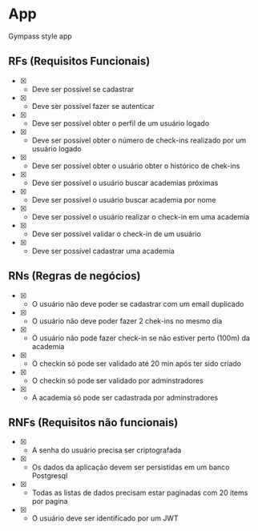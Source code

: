 # App

Gympass style app

## RFs (Requisitos Funcionais)

 - [x] - Deve ser possível se cadastrar
 - [x] - Deve ser possível fazer se autenticar
 -[x] - Deve ser possível obter o perfil de um usuário logado
 - [x] - Deve ser possível obter o número de check-ins realizado por um usuário logado
 - [x] - Deve ser possível obter o usuário obter o histórico de chek-ins
 - [x] - Deve ser possível o usuário buscar academias próximas
 - [x] - Deve ser possível o usuário buscar academia por nome
 - [x] - Deve ser possível o usuário realizar o check-in em uma academia
 - [x] - Deve ser possível validar o check-in de um usuário
 - [x] - Deve ser possível cadastrar uma academia

## RNs (Regras de negócios)
- [x] - O usuário não deve poder se cadastrar com um email duplicado
- [x] - O usuário não deve poder fazer 2 chek-ins no mesmo dia
- [x] - O usuário não pode fazer check-in se não estiver perto (100m) da academia
- [x] - O checkin só pode ser validado até 20 min após ter sido criado
- [x] - O checkin só pode ser validado por adminstradores
- [x] - A academia só pode ser cadastrada por adminstradores


## RNFs (Requisitos não funcionais) 

- [x] - A senha do usuário precisa ser criptografada
- [x] - Os dados da aplicação devem ser persistidas em um banco Postgresql
- [x] - Todas as listas de dados precisam estar paginadas com 20 items por pagina
- [x] - O usuário deve ser identificado por um JWT

